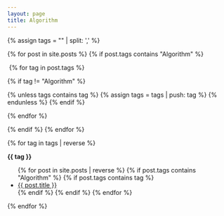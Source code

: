 ```yaml
---
layout: page
title: Algorithm
---
```


{% assign tags = "" | split: ',' %}

{% for post in site.posts %}
  {% if post.tags contains "Algorithm" %}

​	{% for tag in post.tags %}

{% if tag != "Algorithm" %}

  {% unless tags contains tag %}
    {% assign tags = tags | push: tag %}
  {% endunless %}
  {% endif %}

{% endfor %}

  {% endif %}
{% endfor %}

{% for tag in tags | reverse %}
<p id="{{ tag | slugify }}"><b>{{ tag }}</b></p>
<ul>
  {% for post in site.posts | reverse %}
  {% if post.tags contains "Algorithm" %}
  {% if post.tags contains tag %}
  <li>
      <a href="{{ post.url }}">
        {{ post.title }}
      </a>
  </li>
  {% endif %}
  {% endif %}
  {% endfor %}
</ul>


{% endfor %}

